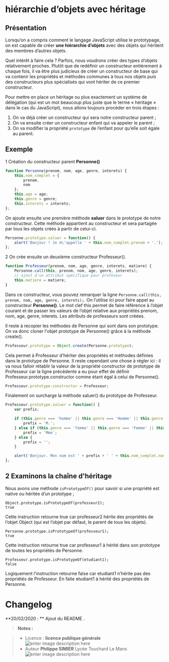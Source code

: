 ﻿# hiérarchie d’objets avec héritage 

## Présentation

Lorsqu’on a compris comment le langage JavaScript utilise le prototypage, on est capable de créer **une hiérarchie d’objets** avec des objets qui héritent des membres d’autres objets.

Quel intérêt à faire cela ? Parfois, nous voudrons créer des types d’objets relativement proches. Plutôt que de redéfinir un constructeur entièrement à chaque fois, il va être plus judicieux de créer un constructeur de base qui va contenir les propriétés et méthodes communes à tous nos objets puis des constructeurs plus spécialisés qui vont hériter de ce premier constructeur.

Pour mettre en place un héritage ou plus exactement un système de délégation (qui est un mot beaucoup plus juste que le terme « héritage » dans le cas du JavaScript), nous allons toujours procéder en trois étapes :

 1. On va déjà créer un constructeur qui sera notre constructeur parent   ;
 2. On va ensuite créer un constructeur enfant qui va appeler le parent ;
 3. On va modifier la propriété `prototype`  de l’enfant pour qu’elle soit égale au parent.

## Exemple
1 Création du constructeur parent **Personne()**
```javascript
function Personne(prenom, nom, age, genre, interets) {
    this.nom_complet = {
        prenom,
        nom
    };
    this.age = age;
    this.genre = genre;
    this.interets = interets;                
};
```
On ajoute ensuite une première méthode **saluer** dans le prototype de notre constructeur. Cette méthode appartient au constructeur et sera partagée par tous les objets créés à partir de celui-ci. 
```javascript
Personne.prototype.saluer = function() {
    alert('Bonjour ! Je m\'appelle ' + this.nom_complet.prenom + '.');
};
```
2 On crée ensuite un deuxième constructeur Professeur(). 
```javascript
function Professeur(prenom, nom, age, genre, interets, matiere) {
    Personne.call(this, prenom, nom, age, genre, interets);
    // ajout d'un attribut spécifique pour profeseur
    this.matiere = matiere;
}
```
Dans ce constructeur, vous pouvez remarquer la ligne `Personne.call(this, prenom, nom, age, genre, interets);`.
On l’utilise ici pour faire appel au constructeur **Personne()**. Le mot clef this permet de faire référence à l’objet courant et de passer les valeurs de l’objet relative aux propriétés prenom, nom, age, genre, interets.  Les attributs de professeurs sont créées.

Il reste à recopier les méthodes de Personne qui sont dans son prototype. On va donc cloner l'objet prototype de Personne() grâce à la méthode create().
```javascript
Professeur.prototype = Object.create(Personne.prototype);
```
Cela permet à Professeur d’hériter des propriétés et méthodes définies dans le prototype de Personne.
Il  reste cependant une chose à régler ici : il va nous falloir rétablir la valeur de la propriété constructor de prototype de Professeur car la ligne précédente a eu pour effet de définir Professeur.prototype.constructor comme étant égal à celui de Personne().
```javascript
Professeur.prototype.constructor = Professeur;
```
Finalement on surcharge  la méthode saluer() du prototype de Professeur.
```javascript
Professeur.prototype.saluer = function() {
    var prefix;

    if (this.genre === 'homme' || this.genre === 'Homme' || this.genre === 'h' || this.genre === 'H') {
        prefix = 'M.';
    } else if (this.genre === 'femme' || this.genre === 'Femme' || this.genre === 'f' || this.genre === 'F') {
        prefix = 'Mme';
    } else {
        prefix = '';
    }

    alert('Bonjour. Mon nom est ' + prefix + ' ' + this.nom_complet.nom + ', et j\'enseigne ' + this.matiere + '.');
};
```
## 2 Examinons la chaîne d'héritage
Nous avons une méthode `isPrototypeOf()` pour savoir si une propriété est native ou héritée d’un prototype ;
```
Object.prototype.isPrototypeOf(professeur2);
true
```
Cette instruction retourne true car professeur2 hérite des propriétés de l’objet Object (qui est l’objet par défaut, le parent de tous les objets).
```
Personne.prototype.isPrototypeOf(professeur1);
true
```
Cette instruction retourne true car professeur1 à hérité dans son prototype de toutes les propriétés de Personne.
```
Professeur.prototype.isPrototypeOf(etudiant1);
false
```
Logiquement l'instruction retourne false car etudiant1 n’hérite pas des propriétés de Professeur.  En faite etudiant1 à hérité des propriétés de Personne.

# Changelog

**20/02/2020 : ** Ajout du README . 

> **Notes :**


> - Licence : **licence publique générale** ![enter image description here](https://img.shields.io/badge/licence-GPL-green.svg)
> - Auteur **Philippe SIMIER** Lycée Touchard Le Mans
>  ![enter image description here](https://img.shields.io/badge/built-passing-green.svg)
<!-- TOOLBOX 

Génération des badges : https://shields.io/
Génération de ce fichier : https://stackedit.io/editor#





